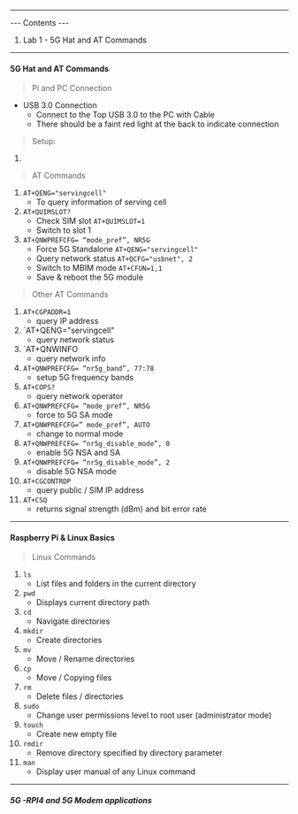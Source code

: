 
---
--- Contents ---
1. Lab 1 - 5G Hat and AT Commands

---
#### 5G Hat and AT Commands

>Pi and PC Connection
- USB 3.0 Connection
  - Connect to the Top USB 3.0 to the PC with Cable
  - There should be a faint red light at the back to indicate connection

>Setup:
1. 

> AT Commands 
1. `AT+QENG="servingcell"`
   - To query information of serving cell
2. `AT+QUIMSLOT?`
   - Check SIM slot
   `AT+QUIMSLOT=1`
   -  Switch to slot 1
3. `AT+QNWPREFCFG= “mode_pref”, NR5G`
   - Force 5G Standalone
   `AT+QENG="servingcell"`
   - Query network status
   `AT+QCFG="usbnet", 2`
   - Switch to MBIM mode
   `AT+CFUN=1,1`
   - Save & reboot the 5G module

>Other AT Commands
1. `AT+CGPADDR=1`
   - query IP address
2. `AT+QENG="servingcell"
   - query network status
3. `AT+QNWINFO
   - query network info
4. `AT+QNWPREFCFG= “nr5g_band”, 77:78`
   - setup 5G frequency bands
5. `AT+COPS?`
   - query network operator
6. `AT+QNWPREFCFG= “mode_pref”, NR5G`
   - force to 5G SA mode
7. `AT+QNWPREFCFG=” mode_pref”, AUTO`
   - change to normal mode
8. `AT+QNWPREFCFG= “nr5g_disable_mode”, 0`
   - enable 5G NSA and SA 
9. `AT+QNWPREFCFG= “nr5g_disable_mode”, 2`
   - disable 5G NSA mode
10. `AT+CGCONTRDP`
    - query public / SIM IP address
11. `AT+CSQ`
    - returns signal strength (dBm) and bit error rate 

---
#### Raspberry Pi & Linux Basics

>Linux Commands
1. `ls`
   - List files and folders in the current directory
2. `pwd`
   - Displays current directory path
3. `cd`
   - Navigate directories
4. `mkdir`
   - Create directories
5. `mv`
   - Move / Rename directories
6. `cp`
   - Move / Copying files
7. `rm`
   - Delete files / directories
8. `sudo`
   - Change user permissions level to root user (administrator mode)
9. `touch`
   - Create new empty file
10. `rmdir`
    - Remove directory specified by directory parameter
11. `man`
    - Display user manual of any Linux command

---
##### 5G -RPI4 and 5G Modem applications

